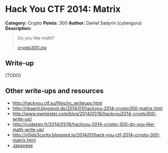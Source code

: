 # Hack You CTF 2014: Matrix

**Category:** Crypto
**Points:** 300
**Author:** Daniel Sadyrin (cyberguru)
**Description:**

> Do you like math?
>
> [crypto300.zip](crypto300.zip)

## Write-up

(TODO)

## Other write-ups and resources

* <http://hackyou.ctf.su/files/irc_writeups.html>
* <http://rikaard.blogspot.de/2014/01/hackyou-2014-crypto300-matrix.html>
* <http://www.pwntester.com/blog/2014/01/16/hackyou2014-crypto300-write-up/>
* <http://codezen.fr/2014/01/16/hackyou-2014-crypto-300-do-you-like-math-write-up/>
* <http://v0ids3curity.blogspot.jp/2014/01/hack-you-ctf-2014-crypto-300-matrix.html>
* [Japanese](http://akiym.hateblo.jp/entry/2014/01/16/111012)
